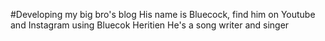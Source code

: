 #Developing my big bro's blog
His name is Bluecock, find him on Youtube and Instagram using Bluecok Heritien
 He's a song writer and singer